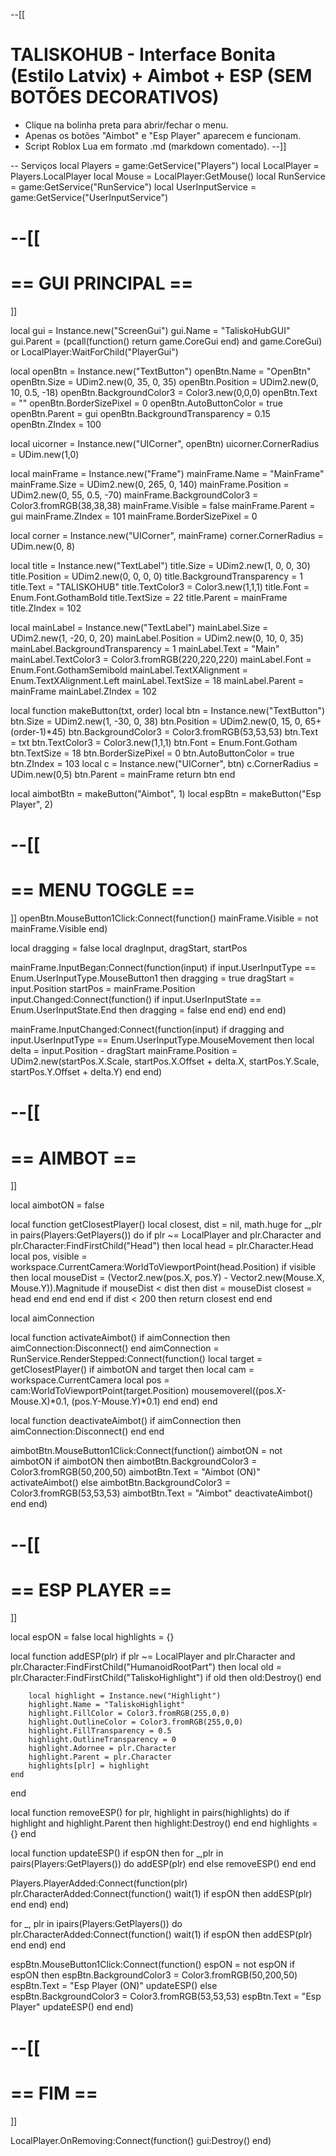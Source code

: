 --[[
# TALISKOHUB - Interface Bonita (Estilo Latvix) + Aimbot + ESP (SEM BOTÕES DECORATIVOS)
- Clique na bolinha preta para abrir/fechar o menu.
- Apenas os botões "Aimbot" e "Esp Player" aparecem e funcionam.
- Script Roblox Lua em formato .md (markdown comentado).
--]]

-- Serviços
local Players = game:GetService("Players")
local LocalPlayer = Players.LocalPlayer
local Mouse = LocalPlayer:GetMouse()
local RunService = game:GetService("RunService")
local UserInputService = game:GetService("UserInputService")

--[[
========================
==   GUI PRINCIPAL    ==
========================
]]

local gui = Instance.new("ScreenGui")
gui.Name = "TaliskoHubGUI"
gui.Parent = (pcall(function() return game.CoreGui end) and game.CoreGui) or LocalPlayer:WaitForChild("PlayerGui")

local openBtn = Instance.new("TextButton")
openBtn.Name = "OpenBtn"
openBtn.Size = UDim2.new(0, 35, 0, 35)
openBtn.Position = UDim2.new(0, 10, 0.5, -18)
openBtn.BackgroundColor3 = Color3.new(0,0,0)
openBtn.Text = ""
openBtn.BorderSizePixel = 0
openBtn.AutoButtonColor = true
openBtn.Parent = gui
openBtn.BackgroundTransparency = 0.15
openBtn.ZIndex = 100

local uicorner = Instance.new("UICorner", openBtn)
uicorner.CornerRadius = UDim.new(1,0)

local mainFrame = Instance.new("Frame")
mainFrame.Name = "MainFrame"
mainFrame.Size = UDim2.new(0, 265, 0, 140)
mainFrame.Position = UDim2.new(0, 55, 0.5, -70)
mainFrame.BackgroundColor3 = Color3.fromRGB(38,38,38)
mainFrame.Visible = false
mainFrame.Parent = gui
mainFrame.ZIndex = 101
mainFrame.BorderSizePixel = 0

local corner = Instance.new("UICorner", mainFrame)
corner.CornerRadius = UDim.new(0, 8)

local title = Instance.new("TextLabel")
title.Size = UDim2.new(1, 0, 0, 30)
title.Position = UDim2.new(0, 0, 0, 0)
title.BackgroundTransparency = 1
title.Text = "TALISKOHUB"
title.TextColor3 = Color3.new(1,1,1)
title.Font = Enum.Font.GothamBold
title.TextSize = 22
title.Parent = mainFrame
title.ZIndex = 102

local mainLabel = Instance.new("TextLabel")
mainLabel.Size = UDim2.new(1, -20, 0, 20)
mainLabel.Position = UDim2.new(0, 10, 0, 35)
mainLabel.BackgroundTransparency = 1
mainLabel.Text = "Main"
mainLabel.TextColor3 = Color3.fromRGB(220,220,220)
mainLabel.Font = Enum.Font.GothamSemibold
mainLabel.TextXAlignment = Enum.TextXAlignment.Left
mainLabel.TextSize = 18
mainLabel.Parent = mainFrame
mainLabel.ZIndex = 102

local function makeButton(txt, order)
    local btn = Instance.new("TextButton")
    btn.Size = UDim2.new(1, -30, 0, 38)
    btn.Position = UDim2.new(0, 15, 0, 65+(order-1)*45)
    btn.BackgroundColor3 = Color3.fromRGB(53,53,53)
    btn.Text = txt
    btn.TextColor3 = Color3.new(1,1,1)
    btn.Font = Enum.Font.Gotham
    btn.TextSize = 18
    btn.BorderSizePixel = 0
    btn.AutoButtonColor = true
    btn.ZIndex = 103
    local c = Instance.new("UICorner", btn)
    c.CornerRadius = UDim.new(0,5)
    btn.Parent = mainFrame
    return btn
end

local aimbotBtn = makeButton("Aimbot", 1)
local espBtn = makeButton("Esp Player", 2)

--[[
========================
==   MENU TOGGLE      ==
========================
]]
openBtn.MouseButton1Click:Connect(function()
    mainFrame.Visible = not mainFrame.Visible
end)

local dragging = false
local dragInput, dragStart, startPos

mainFrame.InputBegan:Connect(function(input)
    if input.UserInputType == Enum.UserInputType.MouseButton1 then
        dragging = true
        dragStart = input.Position
        startPos = mainFrame.Position
        input.Changed:Connect(function()
            if input.UserInputState == Enum.UserInputState.End then
                dragging = false
            end
        end)
    end
end)

mainFrame.InputChanged:Connect(function(input)
    if dragging and input.UserInputType == Enum.UserInputType.MouseMovement then
        local delta = input.Position - dragStart
        mainFrame.Position = UDim2.new(startPos.X.Scale, startPos.X.Offset + delta.X, startPos.Y.Scale, startPos.Y.Offset + delta.Y)
    end
end)

--[[
========================
==      AIMBOT        ==
========================
]]

local aimbotON = false

local function getClosestPlayer()
    local closest, dist = nil, math.huge
    for _,plr in pairs(Players:GetPlayers()) do
        if plr ~= LocalPlayer and plr.Character and plr.Character:FindFirstChild("Head") then
            local head = plr.Character.Head
            local pos, visible = workspace.CurrentCamera:WorldToViewportPoint(head.Position)
            if visible then
                local mouseDist = (Vector2.new(pos.X, pos.Y) - Vector2.new(Mouse.X, Mouse.Y)).Magnitude
                if mouseDist < dist then
                    dist = mouseDist
                    closest = head
                end
            end
        end
    end
    if dist < 200 then
        return closest
    end
end

local aimConnection

local function activateAimbot()
    if aimConnection then aimConnection:Disconnect() end
    aimConnection = RunService.RenderStepped:Connect(function()
        local target = getClosestPlayer()
        if aimbotON and target then
            local cam = workspace.CurrentCamera
            local pos = cam:WorldToViewportPoint(target.Position)
            mousemoverel((pos.X-Mouse.X)*0.1, (pos.Y-Mouse.Y)*0.1)
        end
    end)
end

local function deactivateAimbot()
    if aimConnection then aimConnection:Disconnect() end
end

aimbotBtn.MouseButton1Click:Connect(function()
    aimbotON = not aimbotON
    if aimbotON then
        aimbotBtn.BackgroundColor3 = Color3.fromRGB(50,200,50)
        aimbotBtn.Text = "Aimbot (ON)"
        activateAimbot()
    else
        aimbotBtn.BackgroundColor3 = Color3.fromRGB(53,53,53)
        aimbotBtn.Text = "Aimbot"
        deactivateAimbot()
    end
end)

--[[
========================
==      ESP PLAYER    ==
========================
]]

local espON = false
local highlights = {}

local function addESP(plr)
    if plr ~= LocalPlayer and plr.Character and plr.Character:FindFirstChild("HumanoidRootPart") then
        local old = plr.Character:FindFirstChild("TaliskoHighlight")
        if old then old:Destroy() end

        local highlight = Instance.new("Highlight")
        highlight.Name = "TaliskoHighlight"
        highlight.FillColor = Color3.fromRGB(255,0,0)
        highlight.OutlineColor = Color3.fromRGB(255,0,0)
        highlight.FillTransparency = 0.5
        highlight.OutlineTransparency = 0
        highlight.Adornee = plr.Character
        highlight.Parent = plr.Character
        highlights[plr] = highlight
    end
end

local function removeESP()
    for plr, highlight in pairs(highlights) do
        if highlight and highlight.Parent then
            highlight:Destroy()
        end
    end
    highlights = {}
end

local function updateESP()
    if espON then
        for _,plr in pairs(Players:GetPlayers()) do
            addESP(plr)
        end
    else
        removeESP()
    end
end

Players.PlayerAdded:Connect(function(plr)
    plr.CharacterAdded:Connect(function()
        wait(1)
        if espON then addESP(plr) end
    end)
end)

for _, plr in ipairs(Players:GetPlayers()) do
    plr.CharacterAdded:Connect(function()
        wait(1)
        if espON then addESP(plr) end
    end)
end

espBtn.MouseButton1Click:Connect(function()
    espON = not espON
    if espON then
        espBtn.BackgroundColor3 = Color3.fromRGB(50,200,50)
        espBtn.Text = "Esp Player (ON)"
        updateESP()
    else
        espBtn.BackgroundColor3 = Color3.fromRGB(53,53,53)
        espBtn.Text = "Esp Player"
        updateESP()
    end
end)

--[[
========================
==      FIM           ==
========================
]]

LocalPlayer.OnRemoving:Connect(function()
    gui:Destroy()
end)
